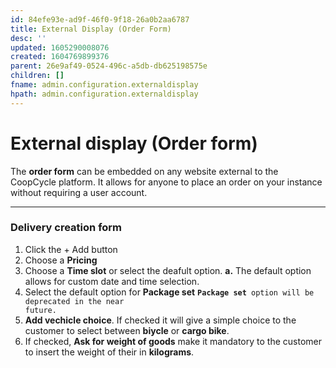 ```yaml
---
id: 84efe93e-ad9f-46f0-9f18-26a0b2aa6787
title: External Display (Order Form)
desc: ''
updated: 1605290008076
created: 1604769899376
parent: 26e9af49-0524-496c-a5db-db625198575e
children: []
fname: admin.configuration.externaldisplay
hpath: admin.configuration.externaldisplay
---
```

<!-- CSS -->

<link rel="stylesheet" href="https://cdn.jsdelivr.net/npm/bootstrap@4.5.3/dist/css/bootstrap.min.css" integrity="sha384-TX8t27EcRE3e/ihU7zmQxVncDAy5uIKz4rEkgIXeMed4M0jlfIDPvg6uqKI2xXr2" crossorigin="anonymous">
<!-- jQuery and JS bundle w/ Popper.js -->
<script src="https://code.jquery.com/jquery-3.5.1.slim.min.js" integrity="sha384-DfXdz2htPH0lsSSs5nCTpuj/zy4C+OGpamoFVy38MVBnE+IbbVYUew+OrCXaRkfj" crossorigin="anonymous"></script>
<script src="https://cdn.jsdelivr.net/npm/bootstrap@4.5.3/dist/js/bootstrap.bundle.min.js" integrity="sha384-ho+j7jyWK8fNQe+A12Hb8AhRq26LrZ/JpcUGGOn+Y7RsweNrtN/tE3MoK7ZeZDyx" crossorigin="anonymous"></script>
<!-- Font Awesome -->
<script src="https://kit.fontawesome.com/489c6dd9c4.js" crossorigin="anonymous"></script>

# External display (Order form)

<div class="alert alert-info" role="alert">
The <strong>order form</strong> can be embedded on any website external to the CoopCycle platform. It allows for anyone to place an order on your instance without requiring a user account. 
</div>

* * *

### Delivery creation form

1. Click the <span class="badge badge-success">+ Add</span> button
2. Choose a **Pricing**
3. Choose a **Time slot** or select the deafult option.
   **a.** The default option allows for custom date and time selection.
4. Select the default option for **Package set**
   <code><strong>Package set</strong> option will be deprecated in the near future.</code>
5. **Add vechicle choice**. If checked it will give a simple choice to the customer to select between **biycle** or **cargo bike**. 
6. If checked, **Ask for weight of goods** make it mandatory to the customer to insert the weight of their in **kilograms**.

